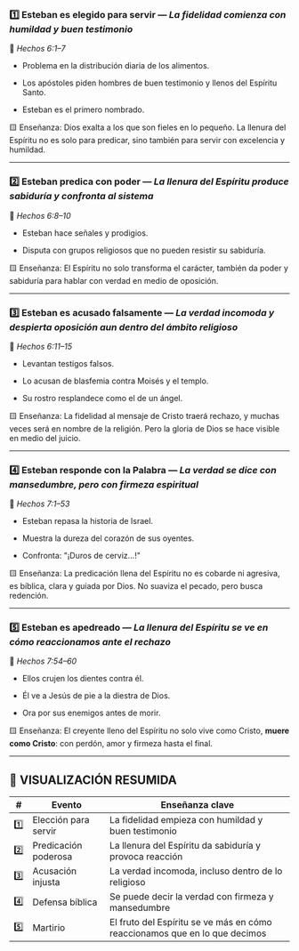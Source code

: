 ### 1️⃣ **Esteban es elegido para servir — _La fidelidad comienza con humildad y buen testimonio_**

📖 _Hechos 6:1–7_

- Problema en la distribución diaria de los alimentos.
    
- Los apóstoles piden hombres de buen testimonio y llenos del Espíritu Santo.
    
- Esteban es el primero nombrado.
    

🟨 Enseñanza: Dios exalta a los que son fieles en lo pequeño. La llenura del Espíritu no es solo para predicar, sino también para servir con excelencia y humildad.

---

### 2️⃣ **Esteban predica con poder — _La llenura del Espíritu produce sabiduría y confronta al sistema_**

📖 _Hechos 6:8–10_

- Esteban hace señales y prodigios.
    
- Disputa con grupos religiosos que no pueden resistir su sabiduría.
    

🟨 Enseñanza: El Espíritu no solo transforma el carácter, también da poder y sabiduría para hablar con verdad en medio de oposición.

---

### 3️⃣ **Esteban es acusado falsamente — _La verdad incomoda y despierta oposición aun dentro del ámbito religioso_**

📖 _Hechos 6:11–15_

- Levantan testigos falsos.
    
- Lo acusan de blasfemia contra Moisés y el templo.
    
- Su rostro resplandece como el de un ángel.
    

🟨 Enseñanza: La fidelidad al mensaje de Cristo traerá rechazo, y muchas veces será en nombre de la religión. Pero la gloria de Dios se hace visible en medio del juicio.

---

### 4️⃣ **Esteban responde con la Palabra — _La verdad se dice con mansedumbre, pero con firmeza espiritual_**

📖 _Hechos 7:1–53_

- Esteban repasa la historia de Israel.
    
- Muestra la dureza del corazón de sus oyentes.
    
- Confronta: "¡Duros de cerviz...!"
    

🟨 Enseñanza: La predicación llena del Espíritu no es cobarde ni agresiva, es bíblica, clara y guiada por Dios. No suaviza el pecado, pero busca redención.

---

### 5️⃣ **Esteban es apedreado — _La llenura del Espíritu se ve en cómo reaccionamos ante el rechazo_**

📖 _Hechos 7:54–60_

- Ellos crujen los dientes contra él.
    
- Él ve a Jesús de pie a la diestra de Dios.
    
- Ora por sus enemigos antes de morir.
    

🟨 Enseñanza: El creyente lleno del Espíritu no solo vive como Cristo, **muere como Cristo**: con perdón, amor y firmeza hasta el final.

---

## 🧩 VISUALIZACIÓN RESUMIDA

|#|Evento|Enseñanza clave|
|---|---|---|
|1️⃣|Elección para servir|La fidelidad empieza con humildad y buen testimonio|
|2️⃣|Predicación poderosa|La llenura del Espíritu da sabiduría y provoca reacción|
|3️⃣|Acusación injusta|La verdad incomoda, incluso dentro de lo religioso|
|4️⃣|Defensa bíblica|Se puede decir la verdad con firmeza y mansedumbre|
|5️⃣|Martirio|El fruto del Espíritu se ve más en cómo reaccionamos que en lo que decimos|